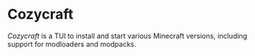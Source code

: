 # Cozycraft
*Cozycraft* is a TUI to install and start various Minecraft versions, including support for modloaders and modpacks.
